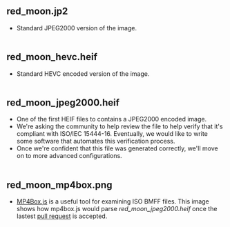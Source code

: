 ## red_moon.jp2
* Standard JPEG2000 version of the image.
<br /><br />

## red_moon_hevc.heif
* Standard HEVC encoded version of the image.
<br /><br />


## red_moon_jpeg2000.heif
* One of the first HEIF files to contains a JPEG2000 encoded image.
* We're asking the community to help review the file to help verify that it's compliant with ISO/IEC 15444-16. Eventually, we would like to write some software that automates this verification process. 
* Once we're confident that this file was generated correctly, we'll move on to more advanced configurations. 
<br /><br />


## red_moon_mp4box.png
* [MP4Box.js](https://gpac.github.io/mp4box.js/test/filereader.html) is a useful tool for examining ISO BMFF files. This image shows how mp4box.js would parse *red_moon_jpeg2000.heif* once the lastest [pull request](https://github.com/gpac/mp4box.js/pull/323) is accepted.
<br /><br />
<br /><br />

<!-- 
# Key Points from ISO/IEC 15444-16
* The coded image shall be exactly one Contiguous Codestream box. 
* The cdef, or Channel Definition Box, shall be present in the j2kH box.
* The image shall be associased with one 'colr' item property.
-->